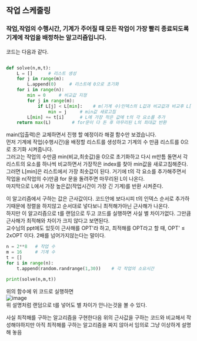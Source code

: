 ## 작업 스케줄링

### 작업,작업의 수행시간, 기계가 주어질 때 모든 작업이 가장 빨리 종료되도록 기계에 작업을 배정하는 알고리즘입니다.
코드는 다음과 같다.


```python

def solve(n,m,t):
    L = []      # 리스트 생성
    for j in range(m):
        L.append(0)     # 리스트에 0으로 초기화
    for i in range(n):
        min = 0     # 비교값 지정
        for j in range(m):
            if L[j] < L[min]:    # m(기계 수)인덱스의 L값과 비교값과 비교후 L[j]가 더 작으면
                min = j     # min값 새로고침
        L[min] += t[i]      # L에 가장 작은 값에 t의 각 요소를 추가
    return max(L)        # for문이 다 돈 후 마무리된 L의 최대값 반환

```

main(입출력)은 교체하면서 진행 할 예정이라 해결 함수만 보겠습니다.  
먼저 기계에 작업(수행시간)을 배정할 리스트를 생성하고 기계의 수 만큼 리스트를 0으로 초기화 시켜줍니다.  
그러고는 작업의 수만큼 min(비교,최솟값)을 0으로 초기화하고 다시 m만틈 돌면서
각 리스트의 요소를 하나씩 비교하면서 가장작은 index를 찾아 min값을 새로고침해준다.  
그러면 L[min]은 리스트에서 가장 최솟값이 된다. 거기에 t의 각 요소를 추가해주면서 작업을 n(작업의 수)만큼 for 문을 돌려주면 마무리된 L이 나온다.  
마지막으로 L에서 가장 높은값(작업시간이 가장 긴 기계)를 반환 시켜준다.  

이 알고리즘에서 구하는 값은 근사값이다. 코드안에 보다시피 t의 인덱스 순서로 추가하기때문에 정렬을 하지않고 순서대로 넣다보니 최적해가아닌 근사해가 나온다.  
하지만 이 알고리즘으로 t를 랜덤으로 두고 코드를 실행하면 사실 별 차이가없다. 그만큼 근사해가 최적해와 차이가 크지 않다고 보면된다.  
교수님의 ppt에도 있듯이 근사해를 OPT'라 하고, 최적해를 OPT라고 할 때, OPT' ≤ 2xOPT 이다. 2배를 넘어가지않는다는 말이다.

``` python
n = 2**8   # 작업 수
m = 16     # 기계 수
t = []
for i in range(n):
    t.append(random.randrange(1,30))    # 각 작업의 소요시간

print(solve(n,m,t))
```
위의 함수에 위 코드로 실행하면  
![image](https://user-images.githubusercontent.com/80373033/118241523-3714a400-b4d7-11eb-9270-de63322f5ddc.png)  
위 설명처럼 랜덤으로 t를 넣어도 별 차이가 안나는것을 볼 수 있다.


사실 최적해를 구하는 알고리즘을 구현한다음 위의 근사값을 구하는 코드와 비교해서 작성해야하지만
아직 최적해를 구하는 알고리즘을 짜지 않아서 임의로 그냥 이상하게 설명 해 놓음
